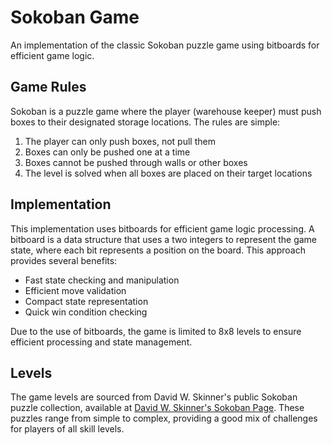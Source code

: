 # Sokoban Game

An implementation of the classic Sokoban puzzle game using bitboards for efficient game logic.

## Game Rules

Sokoban is a puzzle game where the player (warehouse keeper) must push boxes to their designated storage locations. The rules are simple:

1. The player can only push boxes, not pull them
2. Boxes can only be pushed one at a time
3. Boxes cannot be pushed through walls or other boxes
4. The level is solved when all boxes are placed on their target locations

## Implementation

This implementation uses bitboards for efficient game logic processing. A bitboard is a data structure that uses a two integers to represent the game state, where each bit represents a position on the board. This approach provides several benefits:

- Fast state checking and manipulation
- Efficient move validation
- Compact state representation
- Quick win condition checking

Due to the use of bitboards, the game is limited to 8x8 levels to ensure efficient processing and state management.

## Levels

The game levels are sourced from David W. Skinner's public Sokoban puzzle collection, available at [David W. Skinner's Sokoban Page](http://www.abelmartin.com/rj/sokobanJS/Skinner/David%20W.%20Skinner%20-%20Sokoban.htm). These puzzles range from simple to complex, providing a good mix of challenges for players of all skill levels.
